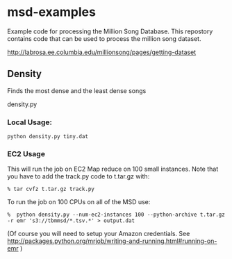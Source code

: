 msd-examples
===========

Example code for processing the Million Song Database. This repostory contains
code that can be used to process the million song dataset.

 http://labrosa.ee.columbia.edu/millionsong/pages/getting-dataset

Density
------
Finds the most dense and the least dense songs

density.py


### Local Usage:

    python density.py tiny.dat


### EC2 Usage
This will run the job on EC2 Map reduce on 100 small instances. Note that you have to 
add the track.py code to t.tar.gz with:

    % tar cvfz t.tar.gz track.py

To run the job on 100 CPUs on all of the MSD use:     

    %  python density.py --num-ec2-instances 100 --python-archive t.tar.gz -r emr 's3://tbmmsd/*.tsv.*' > output.dat


(Of course you will need to setup your Amazon credentials. See http://packages.python.org/mrjob/writing-and-running.html#running-on-emr )


